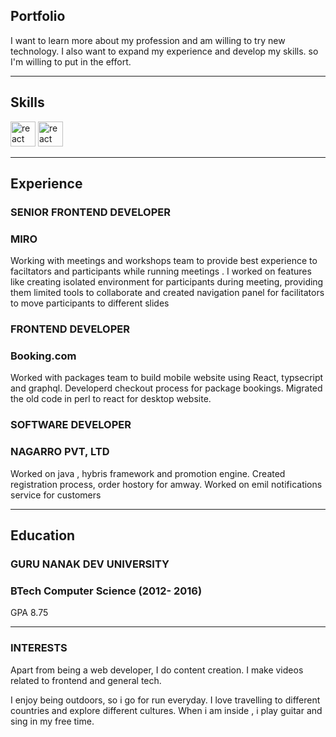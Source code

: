 ## Portfolio

I want to learn more about my profession and am willing to try new technology. I also want to expand my experience and develop my skills. so I'm willing to put in the effort.

---

## Skills

<p align='left'>
<!--   <img src="https://upload.wikimedia.org/wikipedia/commons/thumb/6/61/HTML5_logo_and_wordmark.svg/2048px-HTML5_logo_and_wordmark.svg.png" alt="html" width="40" height="40">
  <img src='https://upload.wikimedia.org/wikipedia/commons/thumb/d/d5/CSS3_logo_and_wordmark.svg/1200px-CSS3_logo_and_wordmark.svg.png' alt="css" width="40" height="40">
  <img src='https://upload.wikimedia.org/wikipedia/commons/6/6a/JavaScript-logo.png' height='30' width='auto' alt="js"> -->
   <img src="https://upload.wikimedia.org/wikipedia/commons/thumb/a/a7/React-icon.svg/1280px-React-icon.svg.png" alt="react" width="auto" height="40"/>
  <img src="https://upload.wikimedia.org/wikipedia/commons/4/47/React.svg" alt="react" width="auto" height="40"/>
<!--   <img src="https://upload.wikimedia.org/wikipedia/commons/9/99/Unofficial_JavaScript_logo_2.svg" alt="react" width="auto" height="40"/>
   <img src="https://angular.io/assets/images/logos/angular/angular.svg" alt="angular" width="40" height="40"/> -->
  
</p>

---

## Experience

### **SENIOR FRONTEND DEVELOPER**
### MIRO

Working with meetings and workshops team to provide best experience to faciltators and participants while running meetings . I worked on features like creating isolated environment for participants during meeting, providing them limited tools to collaborate and created navigation panel for facilitators to move participants to different slides

### **FRONTEND DEVELOPER**
### Booking.com

Worked with packages team to build mobile website using React, typsecript and graphql. Developerd checkout process for package bookings. Migrated the old code in perl to react for desktop website.

### **SOFTWARE DEVELOPER**
### NAGARRO PVT, LTD

Worked on java , hybris framework and promotion engine. Created registration process, order hostory for amway. Worked on emil notifications service for customers

---

## Education

### **GURU NANAK DEV UNIVERSITY**
### BTech Computer Science (2012- 2016)
GPA 8.75

---

### INTERESTS
Apart from being a web developer, I do content creation. I make videos related to frontend and general tech.

I enjoy being outdoors, so i go for run everyday. I love travelling to different countries and explore different cultures. When i am inside , i play guitar and sing in my free time.

